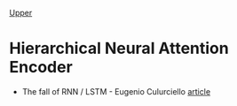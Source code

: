 [Upper](index.md)

# Hierarchical Neural Attention Encoder

* The fall of RNN / LSTM - Eugenio Culurciello [article](https://towardsdatascience.com/the-fall-of-rnn-lstm-2d1594c74ce0)
